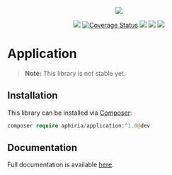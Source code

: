 <p align="center"><a href="https://www.aphiria.com" target="_blank" title="Aphiria"><img src="https://www.aphiria.com/images/aphiria-logo.svg"></a></p>

<p align="center">
<a href="https://github.com/aphiria/application/actions"><img src="https://github.com/aphiria/application/workflows/ci/badge.svg"></a>
<a href='https://coveralls.io/github/aphiria/application?branch=master'><img src='https://coveralls.io/repos/github/aphiria/application/badge.svg?branch=master' alt='Coverage Status' /></a>
<a href="https://packagist.org/packages/aphiria/application"><img src="https://poser.pugx.org/aphiria/application/v/stable.svg"></a>
<a href="https://packagist.org/packages/aphiria/application"><img src="https://poser.pugx.org/aphiria/application/v/unstable.svg"></a>
<a href="https://packagist.org/packages/aphiria/application"><img src="https://poser.pugx.org/aphiria/application/license.svg"></a>
</p>

# Application

> **Note:** This library is not stable yet.

## Installation

This library can be installed via [Composer](https://getcomposer.org/download/):

```php
composer require aphiria/application:^1.0@dev
```

## Documentation

Full documentation is available <a href="https://www.aphiria.com/docs/master/application-builders.html" target="_blank">here</a>.
